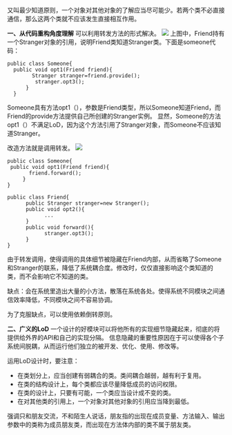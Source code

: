 又叫最少知道原则，一个对象对其他对象的了解应当尽可能少。若两个类不必直接通信，那么这两个类就不应该发生直接相互作用。

**一、从代码重构角度理解**
可以利用转发方法的形式解决。
![](https://upload-images.jianshu.io/upload_images/9449419-0813fdd87f8e7318.png?imageMogr2/auto-orient/strip%7CimageView2/2/w/1240)
上图中，Friend持有一个Stranger对象的引用，说明Friend类知道Stranger类。下面是someone代码：
```
public class Someone{
  public void opt1(Friend friend){
        Stranger stranger=friend.provide();
         stranger.opt3();
      }
  }
  ```
Someone具有方法opt1（），参数是Friend类型，所以Someone知道Friend，而Friend的provide方法提供自己所创建的Stranger实例。
显然，Someone的方法opt1（）不满足LoD，因为这个方法引用了Stranger对象，而Someone不应该知道Stranger。

改造方法就是调用转发。
![](https://upload-images.jianshu.io/upload_images/9449419-c2a7279bc3b63bd5.png?imageMogr2/auto-orient/strip%7CimageView2/2/w/1240)
 ```
public class Someone{
  public void opt1(Friend friend){
        friend.forward();
      }
}
```
```
public class Friend{
      public Stranger stranger=new Stranger();
      public void opt2(){
            ...
      }
      public void forward(){
            stranger.opt3();
      }
}
 ```
由于转发调用，使得调用的具体细节被隐藏在Friend内部，从而省略了Someone和Stranger的联系，降低了系统耦合度。修改时，仅仅直接影响这个类知道的类，而不会影响它不知道的类。

缺点：会在系统里造出大量的小方法，散落在系统各处。使得系统不同模块之间通信效率降低，不同模块之间不容易协调。

为了克服缺点，可以使用依赖倒转原则。

**二、广义的LoD**
一个设计的好模块可以将他所有的实现细节隐藏起来，彻底的将提供给外界的API和自己的实现分隔。
信息隐藏的重要性原因在于可以使得各个子系统间脱耦，从而运行他们独立的被开发、优化、使用、修改等。

运用LoD设计时，要注意：
- 在类划分上，应当创建有弱耦合的类。类间耦合越弱，越有利于复用。
- 在类的结构设计上，每个类都应该尽量降低成员的访问权限。
- 在类的设计上，只要有可能，一个类应当设计成不变的类。
- 在对其他类的引用上，一个对象对其他对象的引用应当降到最低。

强调只和朋友交流，不和陌生人说话，朋友指的出现在成员变量、方法输入、输出参数中的类称为成员朋友类，而出现在方法体内部的类不属于朋友类。
